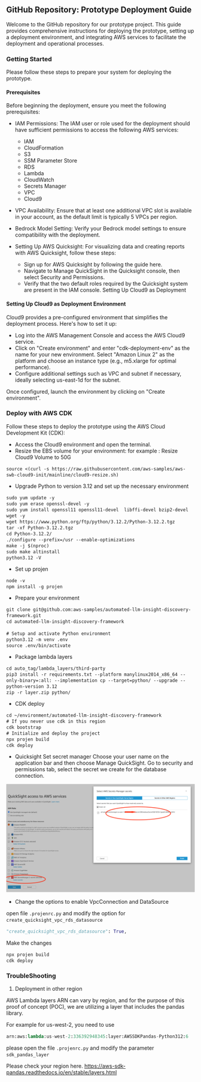 ## GitHub Repository: Prototype Deployment Guide
Welcome to the GitHub repository for our prototype project. This guide provides comprehensive instructions for deploying the prototype, setting up a deployment environment, and integrating AWS services to facilitate the deployment and operational processes.


### Getting Started
Please follow these steps to prepare your system for deploying the prototype.

#### Prerequisites

Before beginning the deployment, ensure you meet the following prerequisites:

- IAM Permissions: The IAM user or role used for the deployment should have sufficient permissions to access the following AWS services:
    - IAM
    - CloudFormation
    - S3
    - SSM Parameter Store
    - RDS
    - Lambda
    - CloudWatch
    - Secrets Manager
    - VPC
    - Cloud9
- VPC Availability: Ensure that at least one additional VPC slot is available in your account, as the default limit is typically 5 VPCs per region.
- Bedrock Model Setting: Verify your Bedrock model settings to ensure compatibility with the deployment.

- Setting Up AWS Quicksight: For visualizing data and creating reports with AWS Quicksight, follow these steps:
  - Sign up for AWS Quicksight by following the guide here.
  - Navigate to Manage QuickSight in the Quicksight console, then select Security and Permissions.
  - Verify that the two default roles required by the Quicksight system are present in the IAM console.
  Setting Up Cloud9 as Deployment


#### Setting Up Cloud9 as Deployment Environment
Cloud9 provides a pre-configured environment that simplifies the deployment process. Here's how to set it up:

- Log into the AWS Management Console and access the AWS Cloud9 service.
- Click on "Create environment" and enter "cdk-deployment-env" as the name for your new environment.
Select "Amazon Linux 2" as the platform and choose an instance type (e.g., m5.xlarge for optimal performance).
- Configure additional settings such as VPC and subnet if necessary, ideally selecting us-east-1d for the subnet.

Once configured, launch the environment by clicking on "Create environment".


### Deploy with AWS CDK

Follow these steps to deploy the prototype using the AWS Cloud Development Kit (CDK):

- Access the Cloud9 environment and open the terminal.
- Resize the EBS volume for your environment:
for example : Resize Cloud9 Volume to 50G
```commandline
source <(curl -s https://raw.githubusercontent.com/aws-samples/aws-swb-cloud9-init/mainline/cloud9-resize.sh)
```
- Upgrade Python to version 3.12 and set up the necessary environment
```commandline
sudo yum update -y
sudo yum erase openssl-devel -y
sudo yum install openssl11 openssl11-devel  libffi-devel bzip2-devel wget -y
wget https://www.python.org/ftp/python/3.12.2/Python-3.12.2.tgz
tar -xf Python-3.12.2.tgz
cd Python-3.12.2/
./configure --prefix=/usr --enable-optimizations
make -j $(nproc)
sudo make altinstall
python3.12 -V
```

- Set up projen
```commandline
node -v
npm install -g projen
```
- Prepare your environment
```commandline
git clone git@github.com:aws-samples/automated-llm-insight-discovery-framework.git
cd automated-llm-insight-discovery-framework

# Setup and activate Python environment
python3.12 -m venv .env
source .env/bin/activate
```

- Package lambda layers
```commandline
cd auto_tag/lambda_layers/third-party
pip3 install -r requirements.txt --platform manylinux2014_x86_64 --only-binary=:all: --implementation cp --target=python/ --upgrade --python-version 3.12
zip -r layer.zip python/
```

- CDK deploy
```commandline
cd ~/environment/automated-llm-insight-discovery-framework
# If you never use cdk in this region
cdk bootstrap
# Initialize and deploy the project
npx projen build
cdk deploy
```

- Quicksight Set secret manager
Choose your user name on the application bar and then choose Manage QuickSight. Go to security and permissions tab, select the secret we create for the database connection.

![Quicksight Setting for secret](quicksight_setting.png "How to set the secrets in Quicksight")

- Change the options to enable VpcConnection and DataSource

open file `.projenrc.py` and modify the option for `create_quicksight_vpc_rds_datasource`

```python
"create_quicksight_vpc_rds_datasource": True,
```

Make the changes
```commandline
npx projen build
cdk deploy
```


### TroubleShooting

1. Deployment in other region

AWS Lambda layers ARN can vary by region, and for the purpose of this proof of concept (POC), we are utilizing a layer that includes the pandas library.

For example for us-west-2, you need to use 
```python
arn:aws:lambda:us-west-2:336392948345:layer:AWSSDKPandas-Python312:6
```

please open the file `.projenrc.py` and modify the parameter  `sdk_pandas_layer` 

Please check your region here. https://aws-sdk-pandas.readthedocs.io/en/stable/layers.html





